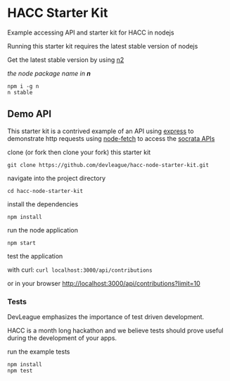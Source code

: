 # HACC Starter Kit

Example accessing API and starter kit for HACC in nodejs

Running this starter kit requires the latest stable version of nodejs

Get the latest stable version by using [n2](https://www.npmjs.com/package/n2)

_the node package name in **n**_

```
npm i -g n
n stable
```

## Demo API

This starter kit is a contrived example of an API using [express](https://www.npmjs.com/package/express) to demonstrate http requests using [node-fetch](https://www.npmjs.com/package/node-fetch) to access the [socrata APIs](https://dev.socrata.com/)

clone (or fork then clone your fork) this starter kit

```
git clone https://github.com/devleague/hacc-node-starter-kit.git
```

navigate into the project directory

```
cd hacc-node-starter-kit
```

install the dependencies

```
npm install
```

run the node application
```
npm start
```

test the application

with curl: `curl localhost:3000/api/contributions`

or in your browser [http://localhost:3000/api/contributions?limit=10](http://localhost:3000/api/contributions?limit=10)

### Tests

DevLeague emphasizes the importance of test driven development.

HACC is a month long hackathon and we believe tests should prove useful during the development of your apps.

run the example tests

```
npm install
npm test
```
